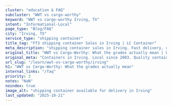 ```yaml
---
cluster: "education & FAQ"
subcluster: "WWT vs cargo-worthy"
keyword: "WWT vs cargo-worthy Irving, TX"
intent: "Informational-Local"
page_type: "Blog/FAQ"
city: "Irving, TX"
service_type: "shipping container"
title_tag: "Ff3 shipping container Sales in Irving | LC Container"
meta_description: "shipping container sales in Irving. Fast delivery, competitive pricing. Serving wwt vs cargo worthy area. Quote ID: 20K. Call (214) 524-4168 for your free quote today."
original_title: "WWT vs Cargo-Worthy: What the grades actually mean | LC Container"
original_meta: "Containers in Irving. Local since 2003. Quality containers. Fast delivery. Get your free quote — call (214) 524-4168 today. LC Container — your trusted DFW c..."
url_slug: "/learn/wwt-vs-cargo-worthy/irving"
h1: "WWT vs Cargo-Worthy: What the grades actually mean"
internal_links: "/faq"
priority: 3
notes: "NaN"
noindex: true
image_alt: "shipping container available for delivery in Irving"
last_updated: "2025-10-21"
---
```


<!-- TODO: Add unique city/inventory copy, images, and internal links here. -->
